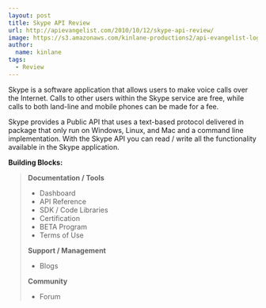 ```yaml
---
layout: post
title: Skype API Review
url: http://apievangelist.com/2010/10/12/skype-api-review/
image: https://s3.amazonaws.com/kinlane-productions2/api-evangelist-logos/api-evangelist-butterfly-vertical.png
author:
  name: kinlane
tags:
  - Review
---
```

Skype is a software application that allows users to make voice calls over the Internet. Calls to other users within the Skype service are free, while calls to both land-line and mobile phones can be made for a fee.

Skype provides a Public API that uses a text-based protocol delivered in package that only run on Windows, Linux, and Mac and a command line implementation. With the Skype API you can read / write all the functionality available in the Skype application.

**Building Blocks:**

> **Documentation / Tools**
> 
> *   Dashboard
> *   API Reference
> *   SDK / Code Libraries
> *   Certification
> *   BETA Program
> *   Terms of Use
> 
> **Support / Management**
> 
> *   Blogs
> 
> **Community**
> 
> *   Forum